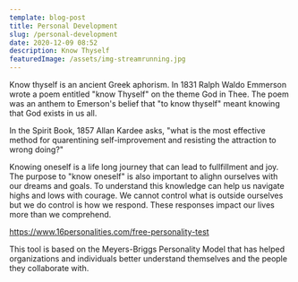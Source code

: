 ```yaml
---
template: blog-post
title: Personal Development
slug: /personal-development
date: 2020-12-09 08:52
description: Know Thyself
featuredImage: /assets/img-streamrunning.jpg
---
```

Know thyself is an ancient Greek aphorism. In 1831 Ralph Waldo Emmerson wrote a poem entitled "know Thyself" on the theme God in Thee. The poem was an anthem to Emerson's belief that "to know thyself" meant knowing that God exists in us all. 

In the Spirit Book, 1857 Allan Kardee asks, "what is the most effective method for quarentining self-improvement and resisting the attraction to wrong doing?"

Knowing oneself is a life long journey that can lead to fullfillment and joy. The purpose to "know oneself" is also important to alighn ourselves with our dreams and goals. To understand this knowledge can help us navigate highs and lows with courage. We cannot control what is outside ourselves but we do control is how we respond. These responses impact our lives more than we comprehend.   

<https://www.16personalities.com/free-personality-test>

This tool is based on the Meyers-Briggs Personality Model that has helped organizations and individuals better understand themselves and the people they collaborate with.